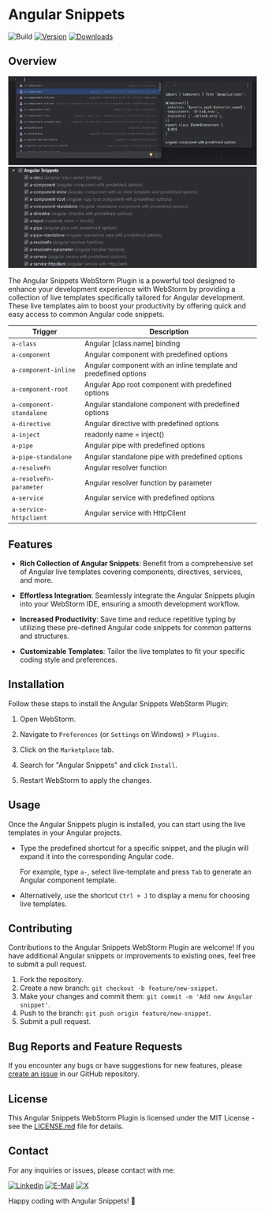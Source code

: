 # Angular Snippets

![Build](https://github.com/Kordrad/angular-snippets/workflows/Build/badge.svg)
[![Version](https://img.shields.io/jetbrains/plugin/v/com.github.kordrad.angularsnippets.svg)](https://plugins.jetbrains.com/plugin/com.github.kordrad.angularsnippets)
[![Downloads](https://img.shields.io/jetbrains/plugin/d/com.github.kordrad.angularsnippets.svg)](https://plugins.jetbrains.com/plugin/com.github.kordrad.angularsnippets)

## Overview
![preview](images/example.png)
![preview](images/list.png)

<!-- Plugin description -->

The Angular Snippets WebStorm Plugin is a powerful tool designed to enhance your development experience with WebStorm by providing a collection of live templates specifically tailored for Angular development. These live templates aim to boost your productivity by offering quick and easy access to common Angular code snippets.


| Trigger                  | Description                                                      |
|--------------------------|------------------------------------------------------------------|
| `a-class`                | Angular [class.name] binding                                     |
| `a-component`            | Angular component with predefined options                        |
| `a-component-inline`     | Angular component with an inline template and predefined options |
| `a-component-root`       | Angular App root component with predefined options               |
| `a-component-standalone` | Angular standalone component with predefined options             |
| `a-directive`            | Angular directive with predefined options                        |
| `a-inject`               | readonly name = inject()                                         |
| `a-pipe`                 | Angular pipe with predefined options                             |
| `a-pipe-standalone`      | Angular standalone pipe with predefined options                  |
| `a-resolveFn`            | Angular resolver function                                        |
| `a-resolveFn-parameter`  | Angular resolver function by parameter                           |
| `a-service`              | Angular service with predefined options                          |
| `a-service-httpclient`   | Angular service with HttpClient                                  |


<!-- Plugin description end -->

## Features

- **Rich Collection of Angular Snippets**: Benefit from a comprehensive set of Angular live templates covering components, directives, services, and more.

- **Effortless Integration**: Seamlessly integrate the Angular Snippets plugin into your WebStorm IDE, ensuring a smooth development workflow.

- **Increased Productivity**: Save time and reduce repetitive typing by utilizing these pre-defined Angular code snippets for common patterns and structures.

- **Customizable Templates**: Tailor the live templates to fit your specific coding style and preferences.

## Installation

Follow these steps to install the Angular Snippets WebStorm Plugin:

1. Open WebStorm.

2. Navigate to `Preferences` (or `Settings` on Windows) > `Plugins`.

3. Click on the `Marketplace` tab.

4. Search for "Angular Snippets" and click `Install`.

5. Restart WebStorm to apply the changes.

## Usage

Once the Angular Snippets plugin is installed, you can start using the live templates in your Angular projects.

- Type the predefined shortcut for a specific snippet, and the plugin will expand it into the corresponding Angular code.

  For example, type `a-`, select live-template and press `Tab` to generate an Angular component template.

- Alternatively, use the shortcut `Ctrl + J` to display a menu for choosing live templates.

## Contributing

Contributions to the Angular Snippets WebStorm Plugin are welcome! If you have additional Angular snippets or improvements to existing ones, feel free to submit a pull request.

1. Fork the repository.
2. Create a new branch: `git checkout -b feature/new-snippet`.
3. Make your changes and commit them: `git commit -m 'Add new Angular snippet'`.
4. Push to the branch: `git push origin feature/new-snippet`.
5. Submit a pull request.

## Bug Reports and Feature Requests

If you encounter any bugs or have suggestions for new features, please [create an issue](link-to-issues) in our GitHub repository.

## License

This Angular Snippets WebStorm Plugin is licensed under the MIT License - see the [LICENSE.md](LICENSE.md) file for details.

## Contact

For any inquiries or issues, please contact with me:


[![Linkedin](https://img.shields.io/badge/Konrad%20Stępień--369?style=flat-square&logo=linkedin&logoColor=white&color=blue)][linkedin]
[![E-Mail](https://img.shields.io/badge/kord.stp@gmail.com--BB001B?style=flat-square&logo=gmail&logoColor=white)][email]
[![X](https://img.shields.io/badge/@Kordrad--000000?style=flat-square&logo=x&logoColor=white)][x]


[linkedin]: https://www.linkedin.com/in/KonradStepien/
[email]: mailto:kord.stp@gmail.com?subject=Hello%20Konrad,%20From%20Github
[x]: https://twitter.com/kordrad

Happy coding with Angular Snippets! 🚀
